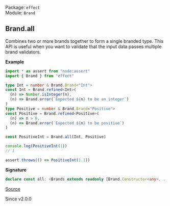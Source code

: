 Package: `effect`<br />
Module: `Brand`<br />

## Brand.all

Combines two or more brands together to form a single branded type.
This API is useful when you want to validate that the input data passes multiple brand validators.

**Example**

```ts
import * as assert from "node:assert"
import { Brand } from "effect"

type Int = number & Brand.Brand<"Int">
const Int = Brand.refined<Int>(
  (n) => Number.isInteger(n),
  (n) => Brand.error(`Expected ${n} to be an integer`)
)
type Positive = number & Brand.Brand<"Positive">
const Positive = Brand.refined<Positive>(
  (n) => n > 0,
  (n) => Brand.error(`Expected ${n} to be positive`)
)

const PositiveInt = Brand.all(Int, Positive)

console.log(PositiveInt(1))
// 1

assert.throws(() => PositiveInt(1.1))
```

**Signature**

```ts
declare const all: <Brands extends readonly [Brand.Constructor<any>, ...Array<Brand.Constructor<any>>]>(...brands: Brand.EnsureCommonBase<Brands>) => Brand.Constructor<Types.UnionToIntersection<{ [B in keyof Brands]: Brand.FromConstructor<Brands[B]>; }[number]> extends infer X extends Brand<any> ? X : Brand<any>>
```

[Source](https://github.com/Effect-TS/effect/tree/main/packages/effect/src/Brand.ts#L313)

Since v2.0.0